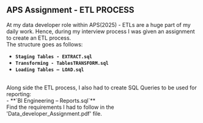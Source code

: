## APS Assignment - ETL PROCESS ##

At my data developer role within APS(2025) - ETLs are a huge part of my daily work. Hence, during my interview process I was given an assignment to create an ETL process.
<br />
The structure goes as follows:
- **`Staging Tables - EXTRACT.sql`**
- **`Transforming - TablesTRANSFORM.sql`**
- **`Loading Tables – LOAD.sql`**
<br />
Along side the ETL process, I also had to create SQL Queries to be used for reporting:
<br />
- **`BI Engineering – Reports.sql`**
<br />
Find the requirements I had to follow in the 'Data_developer_Assignment.pdf' file.
